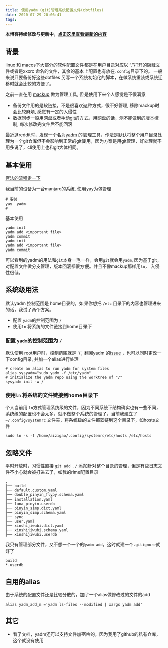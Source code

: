 ```yaml
---
title: 使用yadm (git)管理系统配置文件(dotfiles)
date: 2020-07-29 20:06:41
tags:
---
```


**本博客持续修改与更新中，[点击这里查看最新的内容](http://aizigao.xyz/2020/07/29/使用yadm-git-管理系统配置文件-dotfiles/)**


## 背景

linux 和 macos下大部分的软件配置文件都是在用户目录对应以 “.”打开的隐藏文件或者是xxxrc 命名的文件，其余的基本上配置也有放在`.config`目录下的。 一般来说只要备份好这些dotfiles 另写一个系统初始化的脚本，在做系统重装或系统迁移时就会比较的方便了。

之前一直在用 [mackup](https://github.com/lra/mackup) 做为管理工具, 但是使用下来个人感觉是不很满意

- 备份文件用的是软链接，不是很喜欢这种方式，很不好管理, 移除mackup时会比较麻烦, 感觉有一定的入侵性
- 数据同步一般用网盘或者手动git的方式，用网盘的话，测不能做到的版本控制, 每次修改完文件后不能回滚

最近逛reddit时，发现一个名为[yadm](https://yadm.io) 的管理工具，作法是默认将整个用户目录处理为一个git仓库但不会影响到正常的git使用，因为方案是用git管理，好处理就不用多说了，cli使用上也和git大体相同。


## 基本使用


 [官法的流程走一下]([https://yadm.io/docs/install#ubuntudebian](https://yadm.io/docs/install#ubuntudebian))
 
我当前的设备为一台manjaro的系统, 使用yay为包管理
```shell
# 安装
yay  yadm
# 
```

基本使用

```shell
yadm init
yadm add <important file>
yadm commit
yadm init
yadm add <important file>
yadm commit
```

可以看到的yadm的用法和`git`本身一毛一样，会用`git`就会用`yadm`,  因为基于git，对配置文件做分支管理，版本回滚都很方便。并且不像mackup那样用`ln`， 入侵性很低。


## 系统级用法 

默认yadm 控制范围是 home目录的，如果你想把 `/etc` 目录下的内容也管理进来的话，我试了两个方案。

- 配置 `yadm`的控制范围为 `/`
- 使用`ln` 将系统的文件链接到home目录下

###  配置 `yadm`的控制范围为 `/`

默认使用 root用户时，控制范围就是 '/', 翻阅yadm 的[issue](https://github.com/TheLocehiliosan/yadm/issues/63) ，也可以同时更改一下config目录, 并加一个alias进行处理

```shell
# create an alias to run yadm for system files
alias sysyadm="sudo yadm -Y /etc/yadm"
# initialize the yadm repo using the worktree of "/"
sysyadm init -w /
```

###  使用`ln` 将系统的文件链接到home目录下

个人当前用 `ln`方式管理系统级的文件，因为不同系统下结构确实也有一些不同，系统级的配置也不会太多，就不做整个系统的管理了，当前我建立了 `~/.config/systemrc` 文件夹，将系统级的文件都软链到这个目录下，如hosts文件

```shell
sudo ln -s -f /home/aizigao/.config/systemrc/etc/hosts /etc/hosts
```

## 忽略文件

平时开放时，习惯性直接 `git add ./` 添加针对整个目录的管理，但是有些日志文件不小心就会被打进去了，如我的rime配置目录

```
.
├── build
├── default.custom.yaml
├── double_pinyin_flypy.schema.yaml
├── installation.yaml
├── luna_pinyin.userdb
├── pinyin_simp.dict.yaml
├── pinyin_simp.schema.yaml
├── sync
├── user.yaml
├── xinshijiwubi.dict.yaml
├── xinshijiwubi.schema.yaml
├── xinshijiwubi.userdb
```

我只有管理部分文件，又不想一个一个的`yadm add`，这时就建一个`.gitignore`就好了
```
build
*.userdb
```


## 自用的alias

由于系统的配置文件还是比较分散的，加了一个alias做修改过的文件的add

```shell
alias yadm_add_m ='yadm ls-files --modified | xargs yadm add'
```


## 其它

- 看了文档，yadm还可以支持文件加密啥的，因为我用了github的私有仓库，这个就没有使用
